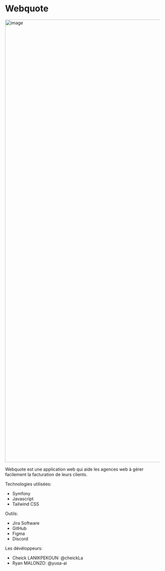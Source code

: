 # Webquote
<img width="1439" alt="image" src="https://github.com/webquote-app/webquote/assets/92098641/d3eeb6e3-b1be-4ed4-a9e1-51414448acea">

Webquote est une application web qui aide les agences web à gérer facilement la facturation de leurs clients.

Technologies utilisées:
  - Symfony
  - Javascript
  - Tailwind CSS 

Outils:
  - Jira Software
  - GitHub
  - Figma
  - Discord

    
Les dévéloppeurs: 

  - Cheick LANIKPEKOUN: @cheickLa
  - Ryan MALONZO: @yusa-ai
